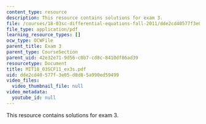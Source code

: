 ```yaml
---
content_type: resource
description: This resource contains solutions for exam 3.
file: /courses/18-03sc-differential-equations-fall-2011/dde2cd40577f3e05d8d85a990ed59499_MIT18_03SCF11_ex3s.pdf
file_type: application/pdf
learning_resource_types: []
ocw_type: OCWFile
parent_title: Exam 3
parent_type: CourseSection
parent_uid: 42e32e71-9d56-c0b7-cd8c-8410df86ad39
resourcetype: Document
title: MIT18_03SCF11_ex3s.pdf
uid: dde2cd40-577f-3e05-d8d8-5a990ed59499
video_files:
  video_thumbnail_file: null
video_metadata:
  youtube_id: null
---
```

This resource contains solutions for exam 3.


